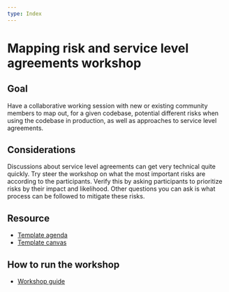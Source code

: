 ```yaml
---
type: Index
---
```


# Mapping risk and service level agreements workshop

## Goal

Have a collaborative working session with new or existing community members to map out, for a given codebase, potential different risks when using the codebase in production, as well as approaches to service level agreements.

## Considerations

Discussions about service level agreements can get very technical quite quickly.
Try steer the workshop on what the most important risks are according to the participants.
Verify this by asking participants to prioritize risks by their impact and likelihood.
Other questions you can ask is what process can be followed to mitigate these risks.

## Resource

* [Template agenda](agenda-template.md)
* [Template canvas](mapping-risk-and-service-level-agreements-template.pdf)

## How to run the workshop

* [Workshop guide](workshop-guide.md)
